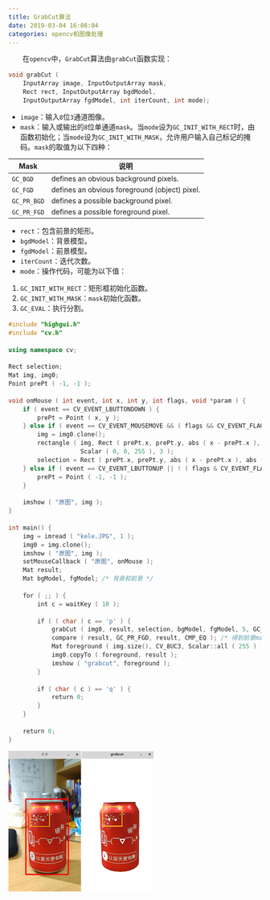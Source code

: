 ```yaml
---
title: GrabCut算法
date: 2019-03-04 16:08:04
categories: opencv和图像处理
---
```

&emsp;&emsp;在`opencv`中，`GrabCut`算法由`grabCut`函数实现：

``` cpp
void grabCut (
    InputArray image, InputOutputArray mask,
    Rect rect, InputOutputArray bgdModel,
    InputOutputArray fgdModel, int iterCount, int mode);
```

- `image`：输入`8`位`3`通道图像。
- `mask`：输入或输出的`8`位单通道`mask`。当`mode`设为`GC_INIT_WITH_RECT`时，由函数初始化；当`mode`设为`GC_INIT_WITH_MASK`，允许用户输入自己标记的掩码。`mask`的取值为以下四种：

Mask        | 说明
------------|-----
`GC_BGD`    | defines an obvious background pixels.
`GC_FGD`    | defines an obvious foreground (object) pixel.
`GC_PR_BGD` | defines a possible background pixel.
`GC_PR_FGD` | defines a possible foreground pixel.

- `rect`：包含前景的矩形。
- `bgdModel`：背景模型。
- `fgdModel`：前景模型。
- `iterCount`：迭代次数。
- `mode`：操作代码，可能为以下值：

1. `GC_INIT_WITH_RECT`：矩形框初始化函数。
2. `GC_INIT_WITH_MASK`：`mask`初始化函数。
3. `GC_EVAL`：执行分割。

``` cpp
#include "highgui.h"
#include "cv.h"
​
using namespace cv;
​
Rect selection;
Mat img, img0;
Point prePt ( -1, -1 );
​
void onMouse ( int event, int x, int y, int flags, void *param ) {
    if ( event == CV_EVENT_LBUTTONDOWN ) {
        prePt = Point ( x, y );
    } else if ( event == CV_EVENT_MOUSEMOVE && ( flags && CV_EVENT_FLAG_LBUTTON ) ) {
        img = img0.clone();
        rectangle ( img, Rect ( prePt.x, prePt.y, abs ( x - prePt.x ), abs ( y - prePt.y ) ), \
                    Scalar ( 0, 0, 255 ), 3 );
        selection = Rect ( prePt.x, prePt.y, abs ( x - prePt.x ), abs ( y - prePt.y ) );
    } else if ( event == CV_EVENT_LBUTTONUP || ! ( flags & CV_EVENT_FLAG_LBUTTON ) ) {
        prePt = Point ( -1, -1 );
    }
​
    imshow ( "原图", img );
}
​
int main() {
    img = imread ( "kele.JPG", 1 );
    img0 = img.clone();
    imshow ( "原图", img );
    setMouseCallback ( "原图", onMouse );
    Mat result;
    Mat bgModel, fgModel; /* 背景和前景 */
​
    for ( ;; ) {
        int c = waitKey ( 10 );
​
        if ( ( char ) c == 'p' ) {
            grabCut ( img0, result, selection, bgModel, fgModel, 5, GC_INIT_WITH_RECT );
            compare ( result, GC_PR_FGD, result, CMP_EQ ); /* 得到前景mask */
            Mat foreground ( img.size(), CV_8UC3, Scalar::all ( 255 ) );
            img0.copyTo ( foreground, result );
            imshow ( "grabcut", foreground );
        }
​
        if ( char ( c ) == 'q' ) {
            return 0;
        }
    }
​
    return 0;
}
```

<img src="./GrabCut算法/1.png" height="280" width="289">